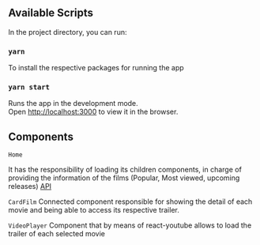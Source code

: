 ## Available Scripts

In the project directory, you can run:

### `yarn`
To install the respective packages for running the app

### `yarn start`

Runs the app in the development mode.<br />
Open [http://localhost:3000](http://localhost:3000) to view it in the browser.



## Components

`Home`

It has the responsibility of loading its children components, in charge of providing the information of the films (Popular, Most viewed, upcoming releases)
[API](https://developers.themoviedb.org/3/movies/get-popular-movies)

`CardFilm`
Connected component responsible for showing the detail of each movie and being able to access its respective trailer.

`VideoPlayer`
Component that by means of react-youtube allows to load the trailer of each selected movie
